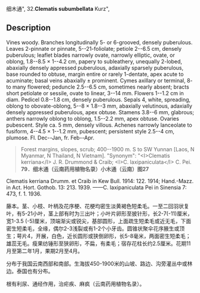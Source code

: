 细木通",
32.**Clematis subumbellata** Kurz",

## Description
Vines woody. Branches longitudinally 5- or 6-grooved, densely puberulous. Leaves 2-pinnate or pinnate, 5--21-foliolate; petiole 2--6.5 cm, densely puberulous; leaflet blades narrowly ovate, narrowly elliptic, ovate, or oblong, 1.8--8.5 × 1--4.2 cm, papery to subleathery, unequally 2-lobed, abaxially densely appressed puberulous, adaxially sparsely puberulous, base rounded to obtuse, margin entire or rarely 1-dentate, apex acute to acuminate; basal veins abaxially ± prominent. Cymes axillary or terminal, 8- to many flowered; peduncle 2.5--6.5 cm, sometimes nearly absent; bracts short petiolate or sessile, ovate to linear, 3--14 mm. Flowers 1--1.2 cm in diam. Pedicel 0.8--1.8 cm, densely puberulous. Sepals 4, white, spreading, oblong to obovate-oblong, 5--8 × 1.8--3 mm, abaxially velutinous, adaxially densely appressed puberulous, apex obtuse. Stamens 3.8--6 mm, glabrous; anthers narrowly oblong to oblong, 1.5--2.2 mm, apex obtuse. Ovaries pubescent. Style ca. 5 mm, densely villous. Achenes narrowly lanceolate to fusiform, 4--4.5 × 1--1.2 mm, pubescent; persistent style 2.5--4 cm, plumose. Fl. Dec--Jan, fr. Feb--Apr.

> Forest margins, slopes, scrub; 400--1900 m. S to SW Yunnan [Laos, N Myanmar, N Thailand, N Vietnam].
  "Synonym": "&lt;I&gt;Clematis kerriana&lt;/I&gt; J. R. Drummond &amp; Craib; &lt;I&gt;C. laxipaniculata&lt;/I&gt; C. Pei.
**79．细木通（云南药用植物名录）小木通（云南）图27**

Clematis kerriana Drumm. et Craib in Kew Bull. 1914: 122. 1914; Hand.-Mazz. in Act. Hort. Gothob. 13: 213. 1939. ——C. laxipaniculata Pei in Sinensia 7: 473, f. 1. 1936.

藤本。茎、小枝、叶柄及花序梗、花梗均密生淡黄褐色短柔毛。一至二回羽状复叶，有5-21小叶，茎上部有时为三出叶；小叶片卵形至披针形，长2-7(-11)厘米，宽1-3.5 (-5)厘米，顶端渐尖或锐尖，基部圆形，上面疏生短柔毛或近无毛，下面密生短柔毛，全缘，偶尔2-3浅裂或有1-2个小牙齿。圆锥状聚伞花序腋生或顶生；萼片4，开展，白色，近长圆形或狭倒卵形，长5-8毫米，两面密生短柔毛；雄蕊无毛。瘦果纺锤形至狭卵形，不扁，有柔毛；宿存花柱长约2.5厘米。花期11月至第二年1月，果期2月至4月。

分布于我国云南西部和南部。生海拔450-1900米的山坡、路边、沟旁灌丛中或林边。泰国也有分布。

根有利尿、通经作用，治疟疾、麻疯（云南药用植物名录）。
